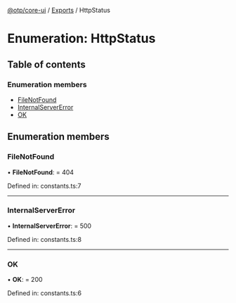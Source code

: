 [@otp/core-ui](../README.md) / [Exports](../modules.md) / HttpStatus

# Enumeration: HttpStatus

## Table of contents

### Enumeration members

- [FileNotFound](httpstatus.md#filenotfound)
- [InternalServerError](httpstatus.md#internalservererror)
- [OK](httpstatus.md#ok)

## Enumeration members

### FileNotFound

• **FileNotFound**: = 404

Defined in: constants.ts:7

___

### InternalServerError

• **InternalServerError**: = 500

Defined in: constants.ts:8

___

### OK

• **OK**: = 200

Defined in: constants.ts:6
